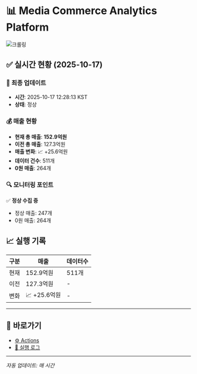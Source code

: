 # 📊 Media Commerce Analytics Platform

![크롤링](https://img.shields.io/badge/크롤링-정상-green)

## ✅ 실시간 현황 (2025-10-17)

### 📍 최종 업데이트
- **시간**: 2025-10-17 12:28:13 KST
- **상태**: 정상

### 💰 매출 현황
- **현재 총 매출**: **152.9억원**
- **이전 총 매출**: 127.3억원
- **매출 변화**: 📈 +25.6억원
- **데이터 건수**: 511개
- **0원 매출**: 264개

### 🔍 모니터링 포인트

✅ **정상 수집 중**
- 정상 매출: 247개
- 0원 매출: 264개


## 📈 실행 기록

| 구분 | 매출 | 데이터수 |
|------|------|----------|
| 현재 | 152.9억원 | 511개 |
| 이전 | 127.3억원 | - |
| 변화 | 📈 +25.6억원 | - |

---

## 🔗 바로가기

- [⚙️ Actions](../../actions)
- [📝 실행 로그](../../actions/workflows/daily_scraping.yml)

---

*자동 업데이트: 매 시간*
